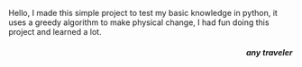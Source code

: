 Hello, I made this simple project to test my basic knowledge in python, it uses a greedy algorithm to make physical change, I had fun doing this project and learned a lot.

<h5 align=right>any traveler</h5>
